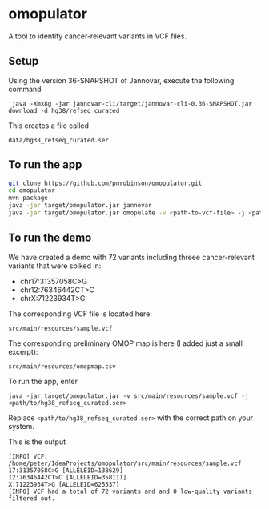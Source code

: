 # omopulator
A tool to identify cancer-relevant variants in VCF files.

## Setup
Using the version 36-SNAPSHOT of Jannovar, execute the following command
```
 java -Xmx8g -jar jannovar-cli/target/jannovar-cli-0.36-SNAPSHOT.jar download -d hg38/refseq_curated
```
This creates a file called
```
data/hg38_refseq_curated.ser 
```

## To run the app
```bash
git clone https://github.com/pnrobinson/omopulator.git
cd omopulator
mvn package
java -jar target/omopulator.jar jannovar
java -jar target/omopulator.jar omopulate -v <path-to-vcf-file> -j <path/data/hg38_refseq_curated.ser>
```

## To run the demo

We have created a demo with 72 variants including threee cancer-relevant variants
that were spiked in:

* chr17:31357058C>G
* chr12:76346442CT>C
* chrX:71223934T>G

The corresponding VCF file is located here:
```
src/main/resources/sample.vcf
```
The corresponding preliminary OMOP map is here (I added just a small excerpt):
```
src/main/resources/omopmap.csv
```
To run the app, enter
```
java -jar target/omopulator.jar -v src/main/resources/sample.vcf -j <path/to/hg38_refseq_curated.ser>
```

Replace `<path/to/hg38_refseq_curated.ser>` with the correct path on your system.


This is the output
```
[INFO] VCF: /home/peter/IdeaProjects/omopulator/src/main/resources/sample.vcf
17:31357058C>G [ALLELEID=138629]
12:76346442CT>C [ALLELEID=358111]
X:71223934T>G [ALLELEID=625537]
[INFO] VCF had a total of 72 variants and and 0 low-quality variants filtered out.
```